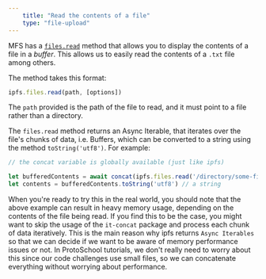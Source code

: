 ```yaml
---
    title: "Read the contents of a file"
    type: "file-upload"
---
```


MFS has a [`files.read`](https://github.com/ipfs/interface-js-ipfs-core/blob/master/SPEC/FILES.md#filesread) method that allows you to display the contents of a file in a *buffer*. This allows us to easily read the contents of a `.txt` file among others.

The method takes this format:

```js
ipfs.files.read(path, [options])
```

The `path` provided is the path of the file to read, and it must point to a file rather than a directory.

The `files.read` method returns an Async Iterable, that iterates over the file's chunks of data, i.e. Buffers, which can be converted to a string using the method `toString('utf8')`. For example:

```js
// the concat variable is globally available (just like ipfs)

let bufferedContents = await concat(ipfs.files.read('/directory/some-file.txt'))  // a buffer
let contents = bufferedContents.toString('utf8') // a string
```

When you're ready to try this in the real world, you should note that the above example can result in heavy memory usage, depending on the contents of the file being read. If you find this to be the case, you might want to skip the usage of the `it-concat` package and process each chunk of data iteratively.
This is the main reason why ipfs returns `Async Iterables` so that we can decide if we want to be aware of memory performance issues or not.
In ProtoSchool tutorials, we don't really need to worry about this since our code challenges use small files, so we can concatenate everything without worrying about performance.
